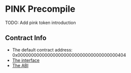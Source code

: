 # PINK Precompile

TODO: Add pink token introduction

## Contract Info

- The default contract address:  0x0000000000000000000000000000000000000404
- [The interface](https://github.com/darwinia-network/darwinia/blob/main/precompile/metadata/sol/asset.sol)
- [The ABI](https://github.com/darwinia-network/darwinia/blob/main/precompile/metadata/sol/asset.sol)